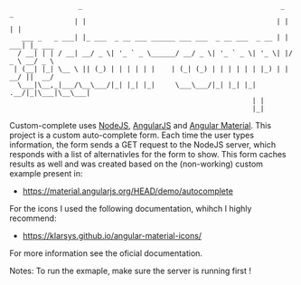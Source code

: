                      _                                                 _      _       
                    | |                                               | |    | |      
       ___ _   _ ___| |_ ___  _ __ ___ ______ ___ ___  _ __ ___  _ __ | | ___| |_ ___ 
      / __| | | / __| __/ _ \| '_ ` _ \______/ __/ _ \| '_ ` _ \| '_ \| |/ _ \ __/ _ \
     | (__| |_| \__ \ || (_) | | | | | |    | (_| (_) | | | | | | |_) | |  __/ ||  __/
      \___|\__,_|___/\__\___/|_| |_| |_|     \___\___/|_| |_| |_| .__/|_|\___|\__\___|
                                                                | |                   
                                                                |_|                   

Custom-complete uses [NodeJS](https://nodejs.org/en/), [AngularJS](https://angularjs.org/) and [Angular Material](https://material.angularjs.org/latest/). 
This project is a custom auto-complete form. Each time the user types information, the form sends a GET request to the NodeJS server, which responds with a list of alternativles for the form to show. This form caches results as well and was created based on the (non-working) custom example present in: 

 - https://material.angularjs.org/HEAD/demo/autocomplete

For the icons I used the following documentation, whihch I highly recommend:

 - https://klarsys.github.io/angular-material-icons/



For more information see the oficial documentation.

Notes: To run the exmaple, make sure the server is running first !

